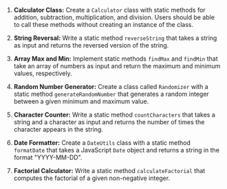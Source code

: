 
1. **Calculator Class:** Create a `Calculator` class with static methods for addition, subtraction, multiplication, and division. Users should be able to call these methods without creating an instance of the class.

2. **String Reversal:** Write a static method `reverseString` that takes a string as input and returns the reversed version of the string.

3. **Array Max and Min:** Implement static methods `findMax` and `findMin` that take an array of numbers as input and return the maximum and minimum values, respectively.

4. **Random Number Generator:** Create a class called `Randomizer` with a static method `generateRandomNumber` that generates a random integer between a given minimum and maximum value.

5. **Character Counter:** Write a static method `countCharacters` that takes a string and a character as input and returns the number of times the character appears in the string.

6. **Date Formatter:** Create a `DateUtils` class with a static method `formatDate` that takes a JavaScript `Date` object and returns a string in the format "YYYY-MM-DD".

7. **Factorial Calculator:** Write a static method `calculateFactorial` that computes the factorial of a given non-negative integer.

